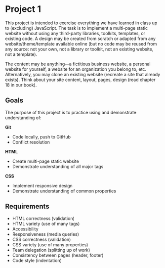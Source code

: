# Project 1

This project is intended to exercise everything we have learned in class up to (excluding) JavaScript. The task is to implement a multi-page static website without using any third-party libraries, toolkits, templates, or existing code. A design may be created from scratch or adapted from any website/theme/template available online (but no code may be reused from any source: not your own, not a library or toolkit, not an existing website, not a template).
 
The content may be anything—a fictitious business website, a personal website for yourself, a website for an organization you belong to, etc. Alternatively, you may clone an existing website (recreate a site that already exists). Think about your site content, layout, pages, design (read chapter 18 in our book).

## Goals

The purpose of this project is to practice using and demonstrate understanding of:

**Git**
* Code locally, push to GitHub
* Conflict resolution

**HTML**
* Create multi-page static website
* Demonstrate understanding of all major tags

**CSS**
* Implement responsive design
* Demonstrate understanding of common properties

## Requirements
 
* HTML correctness (validation) 
* HTML variety (use of many tags) 
* Accessibility 
* Responsiveness (media queries) 
* CSS correctness (validation) 
* CSS variety (use of many properties) 
* Team delegation (splitting up of work) 
* Consistency between pages (header, footer) 
* Code style (indentation) 

